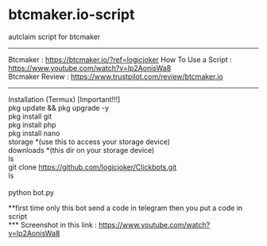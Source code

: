 # btcmaker.io-script
autclaim script for btcmaker
*****
Btcmaker : https://btcmaker.io/?ref=logicjoker
How To Use a Script : https://www.youtube.com/watch?v=Ip2AonisWa8<br>
Btcmaker Review : https://www.trustpilot.com/review/btcmaker.io
*****
Installation (Termux) [Important!!!]<br>
pkg update && pkg upgrade -y<br>
pkg install git<br>
pkg install php<br>
pkg install nano<br>
storage *(use this to access your storage device)<br>
downloads *(this dir on your storage device)<br>
ls<br>
git clone https://github.com/logicjoker/Clickbots.git<br>
ls<br>
<br>
python bot.py<br>

**first time only this bot send a code in telegram then you put a code in script<br> 
*** Screenshot in this link : https://www.youtube.com/watch?v=Ip2AonisWa8<br>
